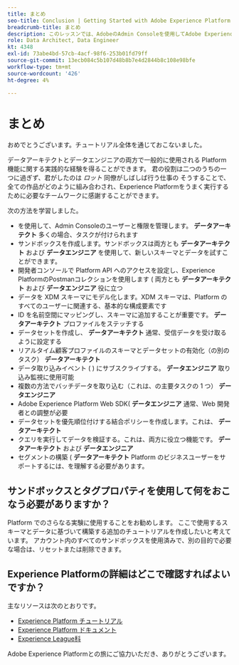 ```yaml
---
title: まとめ
seo-title: Conclusion | Getting Started with Adobe Experience Platform for Data Architects and Data Engineers
breadcrumb-title: まとめ
description: このレッスンでは、AdobeのAdmin Consoleを使用してAdobe Experience Platformユーザー権限を設定します。
role: Data Architect, Data Engineer
kt: 4348
exl-id: 73abe4bd-57cb-4acf-98f6-253b01fd79ff
source-git-commit: 13ecb084c5b107d48b8b7e4d2844b8c108e98bfe
workflow-type: tm+mt
source-wordcount: '426'
ht-degree: 4%

---
```


# まとめ

<!--5min-->

おめでとうございます。チュートリアル全体を通じておこないました。

データアーキテクトとデータエンジニアの両方で一般的に使用される Platform 機能に関する実践的な経験を得ることができます。 君の役割は二つのうちの一つに過ぎず、君がしたのは _ロット_ 同僚がしばしば行う仕事の そうすることで、全ての作品がどのように組み合わされ、Experience Platformをうまく実行するために必要なチームワークに感謝することができます。

次の方法を学習しました。

* を使用して、Admin Consoleのユーザーと権限を管理します。 **データアーキテクト** 多くの場合、タスクが付けられます
* サンドボックスを作成します。サンドボックスは両方とも **データアーキテクト** および **データエンジニア** を使用して、新しいスキーマとデータを試すことができます。
* 開発者コンソールで Platform API へのアクセスを設定し、Experience PlatformのPostmanコレクションを使用します ( 両方とも **データアーキテクト** および **データエンジニア** 役に立つ
* データを XDM スキーマにモデル化します。XDM スキーマは、Platform のすべてのユーザーに関連する、基本的な構成要素です
* ID を名前空間にマッピングし、スキーマに追加することが重要です。 **データアーキテクト** プロファイルをステッチする
* データセットを作成し、 **データアーキテクト** 通常、受信データを受け取るように設定する
* リアルタイム顧客プロファイルのスキーマとデータセットの有効化（の別のタスク） **データアーキテクト**
* データ取り込みイベント ( ) にサブスクライブする。 **データエンジニア** 取り込み監視に使用可能
* 複数の方法でバッチデータを取り込む（これは、の主要タスクの 1 つ） **データエンジニア**
* Adobe Experience Platform Web SDK( **データエンジニア** 通常、Web 開発者との調整が必要
* データセットを優先順位付けする結合ポリシーを作成します。これは、 **データアーキテクト**
* クエリを実行してデータを検証する。これは、両方に役立つ機能です。 **データアーキテクト** および **データエンジニア**
* セグメントの構築 ( **データアーキテクト** Platform のビジネスユーザーをサポートするには、を理解する必要があります。



## サンドボックスとタグプロパティを使用して何をおこなう必要がありますか？

Platform でのさらなる実験に使用することをお勧めします。 ここで使用するスキーマとデータに基づいて構築する追加のチュートリアルを作成したいと考えています。 アカウント内のすべてのサンドボックスを使用済みで、別の目的で必要な場合は、リセットまたは削除できます。

## Experience Platformの詳細はどこで確認すればよいですか？

主なリソースは次のとおりです。

* [Experience Platform チュートリアル](https://experienceleague.adobe.com/docs/platform-learn/comprehensive-technical-tutorial/overview.html)
* [Experience Platform ドキュメント](https://experienceleague.adobe.com/docs/experience-platform/landing/home.html?lang=ja)
* [Experience League科](https://experienceleague.adobe.com/?lang=ja#dashboard/learning)

Adobe Experience Platformとの旅にご協力いただき、ありがとうございます。
